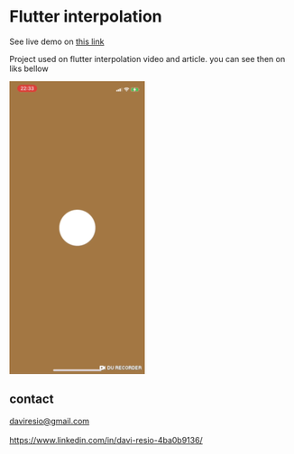 # Flutter interpolation

See live demo on <a href="https://flutter-interpolation.daviresio.com" target="_blank">this link</a>

Project used on flutter interpolation video and article. you can see then on liks bellow


![](screenshot.gif)

## contact
daviresio@gmail.com
<br><br>
https://www.linkedin.com/in/davi-resio-4ba0b9136/